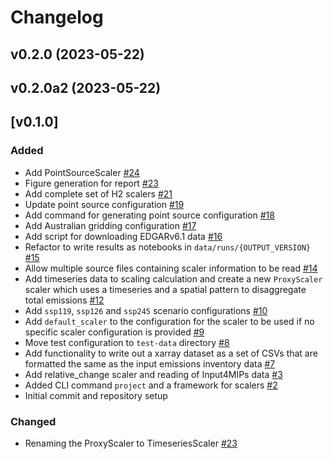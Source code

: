 # Changelog

## v0.2.0 (2023-05-22)

## v0.2.0a2 (2023-05-22)

## [v0.1.0]

### Added

- Add PointSourceScaler  [#24](https://github.com/climate-resource/spaemis/pull/24)
- Figure generation for report  [#23](https://github.com/climate-resource/spaemis/pull/23)
- Add complete set of H2 scalers [#21](https://github.com/climate-resource/spaemis/pull/21)
- Update point source configuration [#19](https://github.com/climate-resource/spaemis/pull/19)
- Add command for generating point source configuration [#18](https://github.com/climate-resource/spaemis/pull/18)
- Add Australian gridding configuration [#17](https://github.com/climate-resource/spaemis/pull/17)
- Add script for downloading EDGARv6.1 data [#16](https://github.com/climate-resource/spaemis/pull/16)
- Refactor to write results as notebooks in `data/runs/{OUTPUT_VERSION}` [#15](https://github.com/climate-resource/spaemis/pull/15)
- Allow multiple source files containing scaler information to be read [#14](https://github.com/climate-resource/spaemis/pull/14)
- Add timeseries data to scaling calculation and create a new `ProxyScaler` scaler which uses a timeseries and a spatial pattern to disaggregate total emissions [#12](https://github.com/climate-resource/spaemis/pull/12)
- Add `ssp119`, `ssp126` and `ssp245` scenario configurations [#10](https://github.com/climate-resource/spaemis/pull/10)
- Add `default_scaler` to the configuration for the scaler to be used if no specific scaler configuration is provided [#9](https://github.com/climate-resource/spaemis/pull/9)
- Move test configuration to `test-data` directory  [#8](https://github.com/climate-resource/spaemis/pull/8)
- Add functionality to write out a xarray dataset as a set of CSVs that are formatted the same as the input emissions inventory data  [#7](https://github.com/climate-resource/spaemis/pull/7)
- Add relative_change scaler and reading of Input4MIPs data [#3](https://github.com/climate-resource/spaemis/pull/3)
- Added CLI command `project` and a framework for scalers [#2](https://github.com/climate-resource/spaemis/pull/2)
- Initial commit and repository setup


### Changed

- Renaming the ProxyScaler to TimeseriesScaler [#23](https://github.com/climate-resource/spaemis/pull/23)
